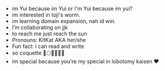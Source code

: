 - im Yui because im Yui or I'm Yui because im yui?
- im interested in toji's worm.
- im learning domain expansion, nah id win.
- I’m collaborating on jjk
- to reach me just reach the sun
- Pronouns: KitKat AKA her/she
- Fun fact: i can read and write
- so coquette 🪻🌕🦢🍬🎐🎀
- im special because you're my special in lobotomy kaisen ♥
